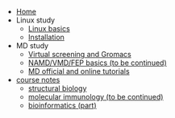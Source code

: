 - [Home](/_coverpage.md)
- Linux study
  - [Linux basics](/Linux/Linux-fundamental.md)
  - [Installation](/Linux/Prepare-for-the-computer.md)
- MD study
  - [Virtual screening and Gromacs](/MD/UROPS-run-and-result.md)
  - [NAMD/VMD/FEP basics (to be continued)](/MD/FYP-notes.md)
  - [MD official and online tutorials](/MD/MD-tutorials-all.md)
- [course notes](/course/README.md)
  - [structural biology](/course/structural-biology/sb-outline.md)
  - [molecular immunology (to be continued)](/course/molecular-immunology/molecular-immunology.md)
  - [bioinformatics (part)](/course/bioinformatics/bioinformatics.md)